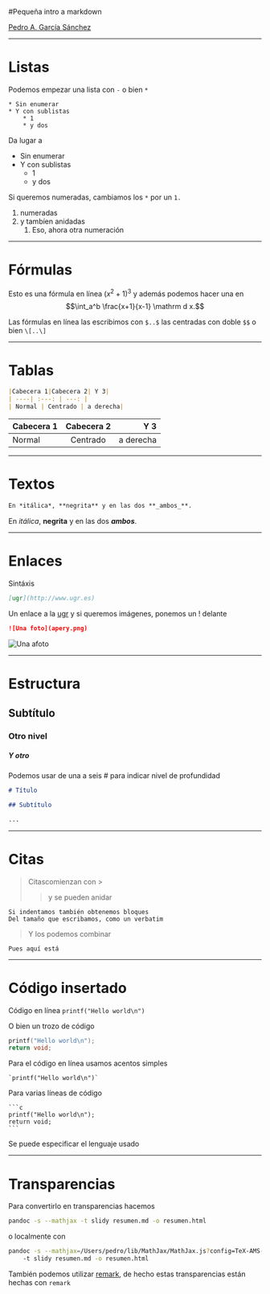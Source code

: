 #Pequeña intro a markdown

[Pedro A. García Sánchez](http://www.ugr.es/local/pedro)

***

# Listas

Podemos empezar una lista con `-` o bien `*`
```
* Sin enumerar
* Y con sublistas
	* 1
	* y dos
```
Da lugar a

* Sin enumerar
* Y con sublistas
	* 1
	* y dos

Si queremos numeradas, cambiamos los `*` por un `1.`

1. numeradas
2. y tambíen anidadas
	1. Eso, ahora otra numeración

***

# Fórmulas

Esto es una fórmula en línea $(x^2+1)^3$ y además podemos hacer una en
$$\int_a^b \frac{x+1}{x-1} \mathrm d x.$$

Las fórmulas en línea las escribimos con `$..$` las centradas con doble `$$` o bien `\[..\]`

---

# Tablas

```markdown
|Cabecera 1|Cabecera 2| Y 3|
| ----| :---: | ---: |
| Normal | Centrado | a derecha|
```

|Cabecera 1|Cabecera 2| Y 3|
| ----| :---: | ---: |
| Normal | Centrado | a derecha|

---

# Textos

```markdown
En *itálica*, **negrita** y en las dos **_ambos_**.
```
En *itálica*, **negrita** y en las dos **_ambos_**.

___

# Enlaces

Sintáxis

```markdown
[ugr](http://www.ugr.es)
```

Un enlace a la [ugr](http://www.ugr.es)
y si queremos imágenes, ponemos un ! delante
```markdown
![Una foto](apery.png)
```

![Una afoto](apery.png)

---

# Estructura

## Subtítulo

### Otro nivel

##### Y otro

Podemos usar de una a seis \# para indicar nivel de profundidad

```markdown
# Título

## Subtítulo

...
```

***

# Citas

> Citascomienzan con \>
> > y se pueden anidar

	Si indentamos también obtenemos bloques
	Del tamaño que escribamos, como un verbatim

> Y los podemos combinar
>
 	Pues aquí está

---

# Código insertado

Código en línea `printf("Hello world\n")`

O bien un trozo de código

```c
printf("Hello world\n");
return void;
```

Para el código en línea usamos acentos simples

	`printf("Hello world\n")`


Para varias líneas de código

	```c
	printf("Hello world\n");
	return void;
	```

Se puede especificar el lenguaje usado

***

# Transparencias

Para convertirlo en transparencias hacemos

```bash
pandoc -s --mathjax -t slidy resumen.md -o resumen.html
```

o localmente con

```bash
pandoc -s --mathjax=/Users/pedro/lib/MathJax/MathJax.js?config=TeX-AMS-MML_HTMLorMML
	-t slidy resumen.md -o resumen.html
```

También podemos utilizar [remark](http://remarkjs.com), de hecho
estas transparencias están hechas con `remark`
